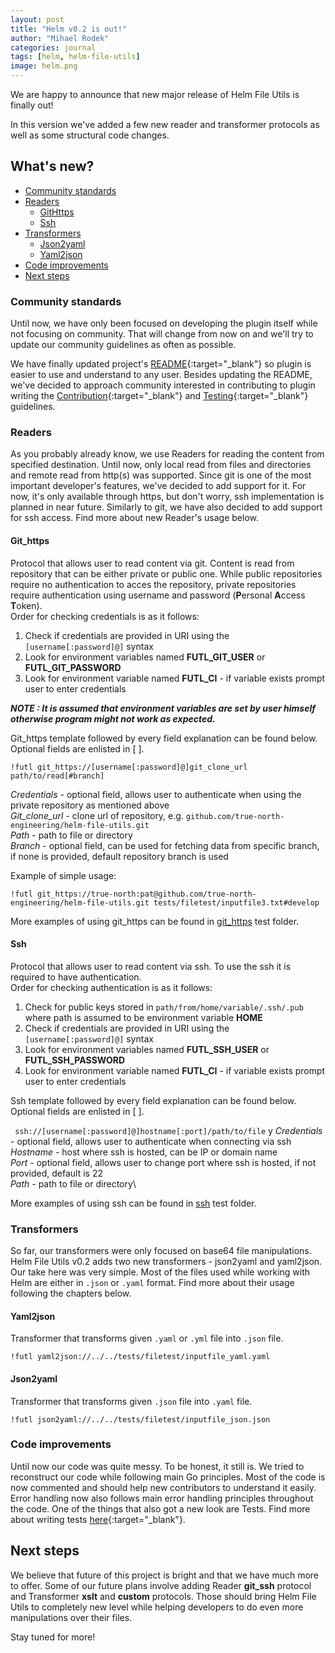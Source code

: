 ```yaml
---
layout: post
title: "Helm v0.2 is out!"
author: "Mihael Rodek"
categories: journal
tags: [helm, helm-file-utils]
image: helm.png
---
```


We are happy to announce that new major release of Helm File Utils is finally out!

In this version we've added a few new reader and transformer protocols as well as some structural code changes.

## What's new?

* [Community standards](#community-standards)
* [Readers](#readers)
  * [GitHttps](#git_https)
  * [Ssh](#ssh)
* [Transformers](#transformers)
  * [Json2yaml](#json2yaml)
  * [Yaml2json](#yaml2json)
* [Code improvements](#code-improvements)
* [Next steps](#next-steps)

### Community standards

Until now, we have only been focused on developing the plugin itself while not focusing on community. 
That will change from now on and we'll try to update our community guidelines as often as possible.

We have finally updated project's [README](https://github.com/true-north-engineering/helm-file-utils/blob/develop/README.md){:target="_blank"}
so plugin is easier to use and understand to any user. Besides updating the README, we've decided to approach community 
interested in contributing to plugin writing the [Contribution](https://github.com/true-north-engineering/helm-file-utils/blob/develop/CONTRIBUTION.md){:target="_blank"}
and [Testing](https://github.com/true-north-engineering/helm-file-utils/blob/develop/TESTS.md){:target="_blank"} guidelines.


### Readers

As you probably already know, we use Readers for reading the content from specified destination. Until now, only local
read from files and directories and remote read from http(s) was supported. Since git is one of the most important developer's
features, we've decided to add support for it. For now, it's only available through https, but don't worry, ssh implementation is planned
in near future. Similarly to git, we have also decided to add support for ssh access. Find more about new Reader's usage below.


#### Git_https

Protocol that allows user to read content via git. Content is read from repository that can be either private or public one.
While public repositories require no authentication to acces the repository, private repositories require authentication
using username and password (**P**ersonal **A**ccess **T**oken).\
Order for checking credentials is as it follows:
1. Check if credentials are provided in URI using the ``[username[:password]@]`` syntax
2. Look for environment variables named **FUTL_GIT_USER** or **FUTL_GIT_PASSWORD**
3. Look for environment variable named **FUTL_CI** - if variable exists prompt user to enter credentials

_**NOTE : It is assumed that environment variables are set by user himself otherwise program might not work as expected.**_

Git_https template followed by every field explanation can be found below. Optional fields are enlisted in [ ].

```text
!futl git_https://[username[:password]@]git_clone_url path/to/read[#branch]
```

_Credentials_ - optional field, allows user to authenticate when using the private repository as mentioned above\
_Git_clone_url_ - clone url of repository, e.g. ``github.com/true-north-engineering/helm-file-utils.git``\
_Path_ - path to file or directory\
_Branch_ - optional field, can be used for fetching data from specific branch, if none is provided, default repository branch is used

Example of simple usage:

```text
!futl git_https://true-north:pat@github.com/true-north-engineering/helm-file-utils.git tests/filetest/inputfile3.txt#develop
```

More examples of using git_https can be found in [git_https](https://github.com/true-north-engineering/helm-file-utils/tree/main/tests/git_https/input/) test folder.

#### Ssh

Protocol that allows user to read content via ssh. To use the ssh it is required to have authentication.\
Order for checking authentication is as it follows:
1. Check for public keys stored in ``path/from/home/variable/.ssh/.pub`` where path is assumed to be environment variable **HOME**
2. Check if credentials are provided in URI using the ``[username[:password]@]`` syntax
3. Look for environment variables named **FUTL_SSH_USER** or **FUTL_SSH_PASSWORD**
4. Look for environment variable named **FUTL_CI** - if variable exists prompt user to enter credentials


Ssh template followed by every field explanation can be found below. Optional fields are enlisted in [ ].

`` ssh://[username[:password]@]hostname[:port]/path/to/file``
y
_Credentials_ - optional field, allows user to authenticate when connecting via ssh\
_Hostname_ - host where ssh is hosted, can be IP or domain name\
_Port_ - optional field, allows user to change port where ssh is hosted, if not provided, default is 22\
_Path_ - path to file or directory\

More examples of using ssh can be found in [ssh](https://github.com/true-north-engineering/helm-file-utils/tree/main/tests/ssh/input/) test folder.

### Transformers

So far, our transformers were only focused on base64 file manipulations. Helm File Utils v0.2 adds two new transformers -
json2yaml and yaml2json. Our take here was very simple. Most of the files used while working with Helm are either in `.json`
or `.yaml` format. Find more about their usage following the chapters below.

#### Yaml2json

Transformer that transforms given `.yaml` or `.yml` file into `.json` file.

```text
!futl yaml2json://../../tests/filetest/inputfile_yaml.yaml
```

#### Json2yaml

Transformer that transforms given `.json` file into `.yaml` file.

```text
!futl json2yaml://../../tests/filetest/inputfile_json.json
```


### Code improvements

Until now our code was quite messy. To be honest, it still is. We tried to reconstruct our code
while following main Go principles. Most of the code is now commented and should help new contributors to understand it easily.
Error handling now also follows main error handling principles throughout the code.
One of the things that also got a new look are Tests. Find more about writing tests [here](https://github.com/true-north-engineering/helm-file-utils/blob/develop/TESTS.md){:target="_blank"}.


## Next steps

We believe that future of this project is bright and that we have much more to offer.
Some of our future plans involve adding Reader **git_ssh** protocol and Transformer **xslt** and **custom** protocols.
Those should bring Helm File Utils to completely new level while helping developers to do even more manipulations
over their files.

Stay tuned for more!